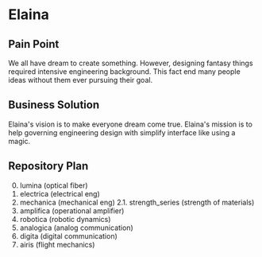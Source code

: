 # Elaina
<h2> Pain Point </h2>

We all have dream to create something. However, designing fantasy things required intensive engineering background. This fact end many people ideas without them ever pursuing their goal.

<h2> Business Solution </h2>

Elaina's vision is to make everyone dream come true. Elaina's mission is to help governing engineering design with simplify interface like using a magic.

<h2> Repository Plan </h2>

0. lumina (optical fiber)
1. electrica (electrical eng)
2. mechanica (mechanical eng)
2.1. strength_series (strength of materials)
3. amplifica (operational amplifier)
4. robotica (robotic dynamics)
5. analogica (analog communication)
6. digita (digital communication)
7. airis (flight mechanics)
